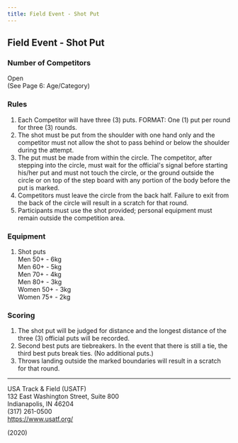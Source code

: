 ```yaml
---
title: Field Event - Shot Put
---
```


## Field Event - Shot Put

### Number of Competitors

Open \
(See Page 6: Age/Category)

### Rules

1. Each Competitor will have three (3) puts. FORMAT: One (1) put per round for three (3) rounds.
2. The shot must be put from the shoulder with one hand only and the competitor must not allow the shot to pass behind or below the shoulder during the attempt.
3. The put must be made from within the circle. The competitor, after stepping into the circle, must wait for the
official's signal before starting his/her put and must not touch the circle, or the ground outside the circle or on top of the step board with any portion of the body before the put is marked.
4. Competitors must leave the circle from the back half. Failure to exit from the back of the circle will result in a scratch for that round.
5. Participants must use the shot provided; personal equipment must remain outside the competition area.

### Equipment

1. Shot puts \
Men 50+ - 6kg \
Men 60+ - 5kg \
Men 70+ - 4kg \
Men 80+ - 3kg \
Women 50+ - 3kg \
Women 75+ - 2kg

### Scoring

1. The shot put will be judged for distance and the longest distance of the three (3) official puts will be recorded.
2. Second best puts are tiebreakers. In the event that there is still a tie, the third best puts break ties. (No additional puts.)
3. Throws landing outside the marked boundaries will result in a scratch for that round.

---

USA Track & Field (USATF) \
132 East Washington Street, Suite 800 \
Indianapolis, IN 46204 \
(317) 261-0500 \
<https://www.usatf.org/>

(2020)
